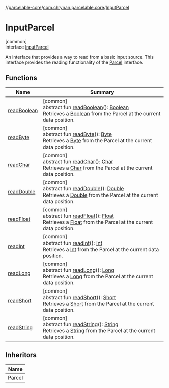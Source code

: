 //[parcelable-core](../../../index.md)/[com.chrynan.parcelable.core](../index.md)/[InputParcel](index.md)

# InputParcel

[common]\
interface [InputParcel](index.md)

An interface that provides a way to read from a basic input source. This interface provides the reading functionality of the [Parcel](../-parcel/index.md) interface.

## Functions

| Name | Summary |
|---|---|
| [readBoolean](read-boolean.md) | [common]<br>abstract fun [readBoolean](read-boolean.md)(): [Boolean](https://kotlinlang.org/api/latest/jvm/stdlib/kotlin/-boolean/index.html)<br>Retrieves a [Boolean](https://kotlinlang.org/api/latest/jvm/stdlib/kotlin/-boolean/index.html) from the Parcel at the current data position. |
| [readByte](read-byte.md) | [common]<br>abstract fun [readByte](read-byte.md)(): [Byte](https://kotlinlang.org/api/latest/jvm/stdlib/kotlin/-byte/index.html)<br>Retrieves a [Byte](https://kotlinlang.org/api/latest/jvm/stdlib/kotlin/-byte/index.html) from the Parcel at the current data position. |
| [readChar](read-char.md) | [common]<br>abstract fun [readChar](read-char.md)(): [Char](https://kotlinlang.org/api/latest/jvm/stdlib/kotlin/-char/index.html)<br>Retrieves a [Char](https://kotlinlang.org/api/latest/jvm/stdlib/kotlin/-char/index.html) from the Parcel at the current data position. |
| [readDouble](read-double.md) | [common]<br>abstract fun [readDouble](read-double.md)(): [Double](https://kotlinlang.org/api/latest/jvm/stdlib/kotlin/-double/index.html)<br>Retrieves a [Double](https://kotlinlang.org/api/latest/jvm/stdlib/kotlin/-double/index.html) from the Parcel at the current data position. |
| [readFloat](read-float.md) | [common]<br>abstract fun [readFloat](read-float.md)(): [Float](https://kotlinlang.org/api/latest/jvm/stdlib/kotlin/-float/index.html)<br>Retrieves a [Float](https://kotlinlang.org/api/latest/jvm/stdlib/kotlin/-float/index.html) from the Parcel at the current data position. |
| [readInt](read-int.md) | [common]<br>abstract fun [readInt](read-int.md)(): [Int](https://kotlinlang.org/api/latest/jvm/stdlib/kotlin/-int/index.html)<br>Retrieves a [Int](https://kotlinlang.org/api/latest/jvm/stdlib/kotlin/-int/index.html) from the Parcel at the current data position. |
| [readLong](read-long.md) | [common]<br>abstract fun [readLong](read-long.md)(): [Long](https://kotlinlang.org/api/latest/jvm/stdlib/kotlin/-long/index.html)<br>Retrieves a [Long](https://kotlinlang.org/api/latest/jvm/stdlib/kotlin/-long/index.html) from the Parcel at the current data position. |
| [readShort](read-short.md) | [common]<br>abstract fun [readShort](read-short.md)(): [Short](https://kotlinlang.org/api/latest/jvm/stdlib/kotlin/-short/index.html)<br>Retrieves a [Short](https://kotlinlang.org/api/latest/jvm/stdlib/kotlin/-short/index.html) from the Parcel at the current data position. |
| [readString](read-string.md) | [common]<br>abstract fun [readString](read-string.md)(): [String](https://kotlinlang.org/api/latest/jvm/stdlib/kotlin/-string/index.html)<br>Retrieves a [String](https://kotlinlang.org/api/latest/jvm/stdlib/kotlin/-string/index.html) from the Parcel at the current data position. |

## Inheritors

| Name |
|---|
| [Parcel](../-parcel/index.md) |
